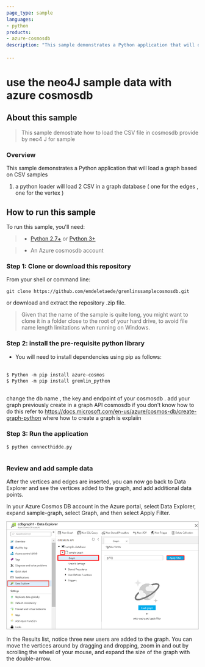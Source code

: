 ```yaml
---
page_type: sample
languages:
- python
products:
- azure-cosmosdb 
description: "This sample demonstrates a Python application that will download the graph sample of this public use case you can find here : https://programminghistorian.org/en/lessons/dealing-with-big-data-and-network-analysis-using-neo4j#loading-data-into-neo4j and use this sample with cosmosdb  "

---
```

# use the neo4J sample data with azure cosmosdb 

## About this sample

> This sample demostrate how to load the CSV file in cosmosdb provide by neo4 J for sample 

### Overview

This sample demonstrates a Python application that will load a graph based on CSV samples 

1. a python loader will load 2 CSV in a graph database ( one for the edges , one for the vertex )  



## How to run this sample

To run this sample, you'll need:

> - [Python 2.7+](https://www.python.org/downloads/release/python-2713/) or [Python 3+](https://www.python.org/downloads/release/python-364/)

> - An Azure cosmosdb account 


### Step 1:  Clone or download this repository

From your shell or command line:

```Shell
git clone https://github.com/emdeletaede/gremlinssamplecosmosdb.git
```

or download and extract the repository .zip file.

> Given that the name of the sample is quite long, you might want to clone it in a folder close to the root of your hard drive, to avoid file name length limitations when running on Windows.

### Step 2:  install the pre-requisite python library 


- You will need to install dependencies using pip as follows:
```Shell

$ Python -m pip install azure-cosmos
$ Python -m pip install gremlin_python


```

change the db name , the key and endpoint of your cosmosdb . add your graph previously create in a graph API cosmosdb if you don't know how to do this refer to 
https://docs.microsoft.com/en-us/azure/cosmos-db/create-graph-python where how to create a graph is explaiin 


### Step 3:  Run the application  

```Shell
$ python connecthidde.py


```
### Review and add sample data
After the vertices and edges are inserted, you can now go back to Data Explorer and see the vertices added to the graph, and add additional data points.

In your Azure Cosmos DB account in the Azure portal, select Data Explorer, expand sample-graph, select Graph, and then select Apply Filter.

 ![Cosmos DB account](media/azure-cosmosdb-data-explorer-expanded.png) 

In the Results list, notice three new users are added to the graph. You can move the vertices around by dragging and dropping, zoom in and out by scrolling the wheel of your mouse, and expand the size of the graph with the double-arrow.


